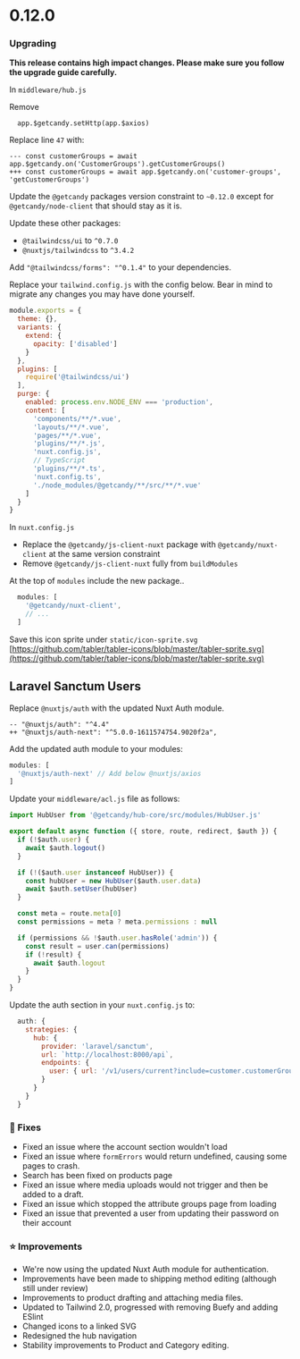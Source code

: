 
# 0.12.0

### Upgrading

**This release contains high impact changes. Please make sure you follow the upgrade guide carefully.**

In `middleware/hub.js`

Remove

```
  app.$getcandy.setHttp(app.$axios)
```

Replace line `47` with:

```
--- const customerGroups = await app.$getcandy.on('CustomerGroups').getCustomerGroups()
+++ const customerGroups = await app.$getcandy.on('customer-groups', 'getCustomerGroups')
```

Update the `@getcandy` packages version constraint to `~0.12.0` except for `@getcandy/node-client` that should stay as it is.

Update these other packages:

- `@tailwindcss/ui` to `^0.7.0`
- `@nuxtjs/tailwindcss` to `^3.4.2`

Add `"@tailwindcss/forms": "^0.1.4"` to your dependencies.

Replace your `tailwind.config.js` with the config below. Bear in mind to migrate any changes you may have done yourself.

```javascript
module.exports = {
  theme: {},
  variants: {
    extend: {
      opacity: ['disabled']
    }
  },
  plugins: [
    require('@tailwindcss/ui')
  ],
  purge: {
    enabled: process.env.NODE_ENV === 'production',
    content: [
      'components/**/*.vue',
      'layouts/**/*.vue',
      'pages/**/*.vue',
      'plugins/**/*.js',
      'nuxt.config.js',
      // TypeScript
      'plugins/**/*.ts',
      'nuxt.config.ts',
      './node_modules/@getcandy/**/src/**/*.vue'
    ]
  }
}
```

In `nuxt.config.js`

- Replace the `@getcandy/js-client-nuxt` package with `@getcandy/nuxt-client` at the same version constraint
- Remove `@getcandy/js-client-nuxt` fully from `buildModules`

At the top of `modules` include the new package..

```javascript
  modules: [
    '@getcandy/nuxt-client',
    // ...
  ]
```

Save this icon sprite under `static/icon-sprite.svg`
[https://github.com/tabler/tabler-icons/blob/master/tabler-sprite.svg](https://github.com/tabler/tabler-icons/blob/master/tabler-sprite.svg)

## Laravel Sanctum Users

Replace `@nuxtjs/auth` with the updated Nuxt Auth module.

```
-- "@nuxtjs/auth": "^4.4"
++ "@nuxtjs/auth-next": "^5.0.0-1611574754.9020f2a",
```

Add the updated auth module to your modules:

```javascript
modules: [
  '@nuxtjs/auth-next' // Add below @nuxtjs/axios
]
```

Update your `middleware/acl.js` file as follows:

```javascript
import HubUser from '@getcandy/hub-core/src/modules/HubUser.js'

export default async function ({ store, route, redirect, $auth }) {
  if (!$auth.user) {
    await $auth.logout()
  }

  if (!($auth.user instanceof HubUser)) {
    const hubUser = new HubUser($auth.user.data)
    await $auth.setUser(hubUser)
  }

  const meta = route.meta[0]
  const permissions = meta ? meta.permissions : null

  if (permissions && !$auth.user.hasRole('admin')) {
    const result = user.can(permissions)
    if (!result) {
      await $auth.logout
    }
  }
}
```

Update the auth section in your `nuxt.config.js` to:

```javascript
  auth: {
    strategies: {
      hub: {
        provider: 'laravel/sanctum',
        url: `http://localhost:8000/api`,
        endpoints: {
          user: { url: '/v1/users/current?include=customer.customerGroups', method: 'get', propertyName: 'data' }
        }
      }
    }
  }
```

### 🐞 Fixes
- Fixed an issue where the account section wouldn't load
- Fixed an issue where `formErrors` would return undefined, causing some pages to crash.
- Search has been fixed on products page
- Fixed an issue where media uploads would not trigger and then be added to a draft.
- Fixed an issue which stopped the attribute groups page from loading
- Fixed an issue that prevented a user from updating their password on their account

### ⭐ Improvements

- We're now using the updated Nuxt Auth module for authentication.
- Improvements have been made to shipping method editing (although still under review)
- Improvements to product drafting and attaching media files.
- Updated to Tailwind 2.0, progressed with removing Buefy and adding ESlint
- Changed icons to a linked SVG
- Redesigned the hub navigation
- Stability improvements to Product and Category editing.
